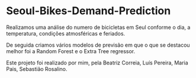# Seoul-Bikes-Demand-Prediction
Realizamos uma análise do numero de bicicletas em Seul conforme o dia, a temperatura, condições atmosféricas e feriados.

De seguida criamos vários modelos de previsão em que o que se destacou melhor foi a Random Forest e o Extra Tree regressor.

Este projeto foi realizado por mim, pela Beatriz Correia, Luís Pereira, Maria Pais, Sebastião Rosalino.
